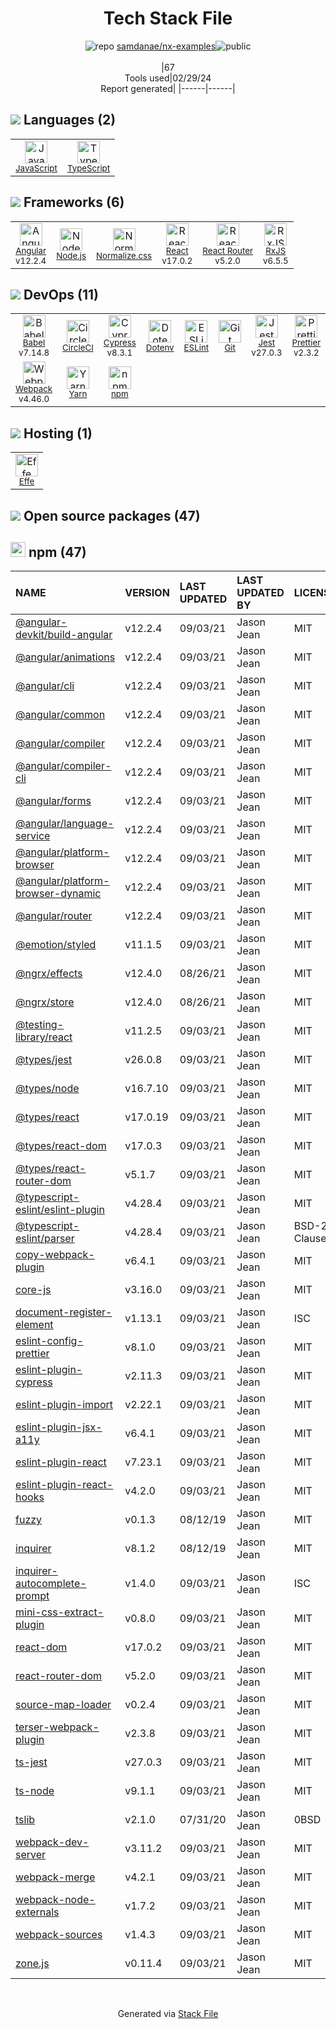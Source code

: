 <!--
&lt;--- Readme.md Snippet without images Start ---&gt;
## Tech Stack
samdanae/nx-examples is built on the following main stack:

- [JavaScript](https://developer.mozilla.org/en-US/docs/Web/JavaScript) – Languages
- [TypeScript](http://www.typescriptlang.org) – Languages
- [Angular](https://angular.io) – Javascript MVC Frameworks
- [Node.js](http://nodejs.org/) – Frameworks (Full Stack)
- [Normalize.css](https://necolas.github.io/normalize.css/) – CSS Pre-processors / Extensions
- [React](https://reactjs.org/) – Javascript UI Libraries
- [React Router](https://github.com/rackt/react-router) – JavaScript Framework Components
- [RxJS](http://reactivex.io/rxjs/) – Concurrency Frameworks
- [Babel](http://babeljs.io/) – JavaScript Compilers
- [CircleCI](https://circleci.com/) – Continuous Integration
- [Cypress](https://www.cypress.io/) – Javascript Testing Framework
- [ESLint](http://eslint.org/) – Code Review
- [Jest](http://facebook.github.io/jest/) – Javascript Testing Framework
- [Prettier](https://prettier.io/) – Code Review
- [Webpack](http://webpack.js.org) – JS Build Tools / JS Task Runners
- [Yarn](https://yarnpkg.com/) – Front End Package Manager
- [Effe](http://redbeardlab.github.io/2016/03/05/effe.html) – Serverless / Task Processing

Full tech stack [here](/techstack.md)

&lt;--- Readme.md Snippet without images End ---&gt;

&lt;--- Readme.md Snippet with images Start ---&gt;
## Tech Stack
samdanae/nx-examples is built on the following main stack:

- <img width='25' height='25' src='https://img.stackshare.io/service/1209/javascript.jpeg' alt='JavaScript'/> [JavaScript](https://developer.mozilla.org/en-US/docs/Web/JavaScript) – Languages
- <img width='25' height='25' src='https://img.stackshare.io/service/1612/bynNY5dJ.jpg' alt='TypeScript'/> [TypeScript](http://www.typescriptlang.org) – Languages
- <img width='25' height='25' src='https://img.stackshare.io/service/3745/cb8U-gL6_400x400.jpg' alt='Angular'/> [Angular](https://angular.io) – Javascript MVC Frameworks
- <img width='25' height='25' src='https://img.stackshare.io/service/1011/n1JRsFeB_400x400.png' alt='Node.js'/> [Node.js](http://nodejs.org/) – Frameworks (Full Stack)
- <img width='25' height='25' src='https://img.stackshare.io/service/6361/default_8c8faac34fdcb5b696503f5166b5232ad0adcf6e.png' alt='Normalize.css'/> [Normalize.css](https://necolas.github.io/normalize.css/) – CSS Pre-processors / Extensions
- <img width='25' height='25' src='https://img.stackshare.io/service/1020/OYIaJ1KK.png' alt='React'/> [React](https://reactjs.org/) – Javascript UI Libraries
- <img width='25' height='25' src='https://img.stackshare.io/service/3350/8261421.png' alt='React Router'/> [React Router](https://github.com/rackt/react-router) – JavaScript Framework Components
- <img width='25' height='25' src='https://img.stackshare.io/service/1796/984368.png' alt='RxJS'/> [RxJS](http://reactivex.io/rxjs/) – Concurrency Frameworks
- <img width='25' height='25' src='https://img.stackshare.io/service/2739/-1wfGjNw.png' alt='Babel'/> [Babel](http://babeljs.io/) – JavaScript Compilers
- <img width='25' height='25' src='https://img.stackshare.io/service/190/CvqrSSFs_400x400.jpg' alt='CircleCI'/> [CircleCI](https://circleci.com/) – Continuous Integration
- <img width='25' height='25' src='https://img.stackshare.io/service/9231/default_66c5c1a197dcd0232e41e4ab6299d119b4e165b3.png' alt='Cypress'/> [Cypress](https://www.cypress.io/) – Javascript Testing Framework
- <img width='25' height='25' src='https://img.stackshare.io/service/3337/Q4L7Jncy.jpg' alt='ESLint'/> [ESLint](http://eslint.org/) – Code Review
- <img width='25' height='25' src='https://img.stackshare.io/service/830/jest.png' alt='Jest'/> [Jest](http://facebook.github.io/jest/) – Javascript Testing Framework
- <img width='25' height='25' src='https://img.stackshare.io/service/7035/default_66f265943abed56bcdbfca1c866a4261b1fbb063.jpg' alt='Prettier'/> [Prettier](https://prettier.io/) – Code Review
- <img width='25' height='25' src='https://img.stackshare.io/service/1682/IMG_4636.PNG' alt='Webpack'/> [Webpack](http://webpack.js.org) – JS Build Tools / JS Task Runners
- <img width='25' height='25' src='https://img.stackshare.io/service/5848/44mC-kJ3.jpg' alt='Yarn'/> [Yarn](https://yarnpkg.com/) – Front End Package Manager
- <img width='25' height='25' src='https://img.stackshare.io/no-img-open-source.png' alt='Effe'/> [Effe](http://redbeardlab.github.io/2016/03/05/effe.html) – Serverless / Task Processing

Full tech stack [here](/techstack.md)

&lt;--- Readme.md Snippet with images End ---&gt;
-->
<div align="center">

# Tech Stack File
![](https://img.stackshare.io/repo.svg "repo") [samdanae/nx-examples](https://github.com/samdanae/nx-examples)![](https://img.stackshare.io/public_badge.svg "public")
<br/><br/>
|67<br/>Tools used|02/29/24 <br/>Report generated|
|------|------|
</div>

## <img src='https://img.stackshare.io/languages.svg'/> Languages (2)
<table><tr>
  <td align='center'>
  <img width='36' height='36' src='https://img.stackshare.io/service/1209/javascript.jpeg' alt='JavaScript'>
  <br>
  <sub><a href="https://developer.mozilla.org/en-US/docs/Web/JavaScript">JavaScript</a></sub>
  <br>
  <sub></sub>
</td>

<td align='center'>
  <img width='36' height='36' src='https://img.stackshare.io/service/1612/bynNY5dJ.jpg' alt='TypeScript'>
  <br>
  <sub><a href="http://www.typescriptlang.org">TypeScript</a></sub>
  <br>
  <sub></sub>
</td>

</tr>
</table>

## <img src='https://img.stackshare.io/frameworks.svg'/> Frameworks (6)
<table><tr>
  <td align='center'>
  <img width='36' height='36' src='https://img.stackshare.io/service/3745/cb8U-gL6_400x400.jpg' alt='Angular'>
  <br>
  <sub><a href="https://angular.io">Angular</a></sub>
  <br>
  <sub>v12.2.4</sub>
</td>

<td align='center'>
  <img width='36' height='36' src='https://img.stackshare.io/service/1011/n1JRsFeB_400x400.png' alt='Node.js'>
  <br>
  <sub><a href="http://nodejs.org/">Node.js</a></sub>
  <br>
  <sub></sub>
</td>

<td align='center'>
  <img width='36' height='36' src='https://img.stackshare.io/service/6361/default_8c8faac34fdcb5b696503f5166b5232ad0adcf6e.png' alt='Normalize.css'>
  <br>
  <sub><a href="https://necolas.github.io/normalize.css/">Normalize.css</a></sub>
  <br>
  <sub></sub>
</td>

<td align='center'>
  <img width='36' height='36' src='https://img.stackshare.io/service/1020/OYIaJ1KK.png' alt='React'>
  <br>
  <sub><a href="https://reactjs.org/">React</a></sub>
  <br>
  <sub>v17.0.2</sub>
</td>

<td align='center'>
  <img width='36' height='36' src='https://img.stackshare.io/service/3350/8261421.png' alt='React Router'>
  <br>
  <sub><a href="https://github.com/rackt/react-router">React Router</a></sub>
  <br>
  <sub>v5.2.0</sub>
</td>

<td align='center'>
  <img width='36' height='36' src='https://img.stackshare.io/service/1796/984368.png' alt='RxJS'>
  <br>
  <sub><a href="http://reactivex.io/rxjs/">RxJS</a></sub>
  <br>
  <sub>v6.5.5</sub>
</td>

</tr>
</table>

## <img src='https://img.stackshare.io/devops.svg'/> DevOps (11)
<table><tr>
  <td align='center'>
  <img width='36' height='36' src='https://img.stackshare.io/service/2739/-1wfGjNw.png' alt='Babel'>
  <br>
  <sub><a href="http://babeljs.io/">Babel</a></sub>
  <br>
  <sub>v7.14.8</sub>
</td>

<td align='center'>
  <img width='36' height='36' src='https://img.stackshare.io/service/190/CvqrSSFs_400x400.jpg' alt='CircleCI'>
  <br>
  <sub><a href="https://circleci.com/">CircleCI</a></sub>
  <br>
  <sub></sub>
</td>

<td align='center'>
  <img width='36' height='36' src='https://img.stackshare.io/service/9231/default_66c5c1a197dcd0232e41e4ab6299d119b4e165b3.png' alt='Cypress'>
  <br>
  <sub><a href="https://www.cypress.io/">Cypress</a></sub>
  <br>
  <sub>v8.3.1</sub>
</td>

<td align='center'>
  <img width='36' height='36' src='https://img.stackshare.io/service/8067/default_90dcb1286af7685c68df319c764b80704df1155b.png' alt='Dotenv'>
  <br>
  <sub><a href="https://github.com/motdotla/dotenv">Dotenv</a></sub>
  <br>
  <sub></sub>
</td>

<td align='center'>
  <img width='36' height='36' src='https://img.stackshare.io/service/3337/Q4L7Jncy.jpg' alt='ESLint'>
  <br>
  <sub><a href="http://eslint.org/">ESLint</a></sub>
  <br>
  <sub></sub>
</td>

<td align='center'>
  <img width='36' height='36' src='https://img.stackshare.io/service/1046/git.png' alt='Git'>
  <br>
  <sub><a href="http://git-scm.com/">Git</a></sub>
  <br>
  <sub></sub>
</td>

<td align='center'>
  <img width='36' height='36' src='https://img.stackshare.io/service/830/jest.png' alt='Jest'>
  <br>
  <sub><a href="http://facebook.github.io/jest/">Jest</a></sub>
  <br>
  <sub>v27.0.3</sub>
</td>

<td align='center'>
  <img width='36' height='36' src='https://img.stackshare.io/service/7035/default_66f265943abed56bcdbfca1c866a4261b1fbb063.jpg' alt='Prettier'>
  <br>
  <sub><a href="https://prettier.io/">Prettier</a></sub>
  <br>
  <sub>v2.3.2</sub>
</td>

</tr>
<tr>
  <td align='center'>
  <img width='36' height='36' src='https://img.stackshare.io/service/1682/IMG_4636.PNG' alt='Webpack'>
  <br>
  <sub><a href="http://webpack.js.org">Webpack</a></sub>
  <br>
  <sub>v4.46.0</sub>
</td>

<td align='center'>
  <img width='36' height='36' src='https://img.stackshare.io/service/5848/44mC-kJ3.jpg' alt='Yarn'>
  <br>
  <sub><a href="https://yarnpkg.com/">Yarn</a></sub>
  <br>
  <sub></sub>
</td>

<td align='center'>
  <img width='36' height='36' src='https://img.stackshare.io/service/1120/lejvzrnlpb308aftn31u.png' alt='npm'>
  <br>
  <sub><a href="https://www.npmjs.com/">npm</a></sub>
  <br>
  <sub></sub>
</td>

</tr>
</table>

## <img src='https://img.stackshare.io/hosting.svg'/> Hosting (1)
<table><tr>
  <td align='center'>
  <img width='36' height='36' src='https://img.stackshare.io/no-img-open-source.png' alt='Effe'>
  <br>
  <sub><a href="http://redbeardlab.github.io/2016/03/05/effe.html">Effe</a></sub>
  <br>
  <sub></sub>
</td>

</tr>
</table>


## <img src='https://img.stackshare.io/group.svg' /> Open source packages (47)</h2>

## <img width='24' height='24' src='https://img.stackshare.io/service/1120/lejvzrnlpb308aftn31u.png'/> npm (47)

|NAME|VERSION|LAST UPDATED|LAST UPDATED BY|LICENSE|VULNERABILITIES|
|:------|:------|:------|:------|:------|:------|
|[@angular-devkit/build-angular](https://www.npmjs.com/@angular-devkit/build-angular)|v12.2.4|09/03/21|Jason Jean |MIT|N/A|
|[@angular/animations](https://www.npmjs.com/@angular/animations)|v12.2.4|09/03/21|Jason Jean |MIT|N/A|
|[@angular/cli](https://www.npmjs.com/@angular/cli)|v12.2.4|09/03/21|Jason Jean |MIT|N/A|
|[@angular/common](https://www.npmjs.com/@angular/common)|v12.2.4|09/03/21|Jason Jean |MIT|N/A|
|[@angular/compiler](https://www.npmjs.com/@angular/compiler)|v12.2.4|09/03/21|Jason Jean |MIT|N/A|
|[@angular/compiler-cli](https://www.npmjs.com/@angular/compiler-cli)|v12.2.4|09/03/21|Jason Jean |MIT|N/A|
|[@angular/forms](https://www.npmjs.com/@angular/forms)|v12.2.4|09/03/21|Jason Jean |MIT|N/A|
|[@angular/language-service](https://www.npmjs.com/@angular/language-service)|v12.2.4|09/03/21|Jason Jean |MIT|N/A|
|[@angular/platform-browser](https://www.npmjs.com/@angular/platform-browser)|v12.2.4|09/03/21|Jason Jean |MIT|N/A|
|[@angular/platform-browser-dynamic](https://www.npmjs.com/@angular/platform-browser-dynamic)|v12.2.4|09/03/21|Jason Jean |MIT|N/A|
|[@angular/router](https://www.npmjs.com/@angular/router)|v12.2.4|09/03/21|Jason Jean |MIT|N/A|
|[@emotion/styled](https://www.npmjs.com/@emotion/styled)|v11.1.5|09/03/21|Jason Jean |MIT|N/A|
|[@ngrx/effects](https://www.npmjs.com/@ngrx/effects)|v12.4.0|08/26/21|Jason Jean |MIT|N/A|
|[@ngrx/store](https://www.npmjs.com/@ngrx/store)|v12.4.0|08/26/21|Jason Jean |MIT|N/A|
|[@testing-library/react](https://www.npmjs.com/@testing-library/react)|v11.2.5|09/03/21|Jason Jean |MIT|N/A|
|[@types/jest](https://www.npmjs.com/@types/jest)|v26.0.8|09/03/21|Jason Jean |MIT|N/A|
|[@types/node](https://www.npmjs.com/@types/node)|v16.7.10|09/03/21|Jason Jean |MIT|N/A|
|[@types/react](https://www.npmjs.com/@types/react)|v17.0.19|09/03/21|Jason Jean |MIT|N/A|
|[@types/react-dom](https://www.npmjs.com/@types/react-dom)|v17.0.3|09/03/21|Jason Jean |MIT|N/A|
|[@types/react-router-dom](https://www.npmjs.com/@types/react-router-dom)|v5.1.7|09/03/21|Jason Jean |MIT|N/A|
|[@typescript-eslint/eslint-plugin](https://www.npmjs.com/@typescript-eslint/eslint-plugin)|v4.28.4|09/03/21|Jason Jean |MIT|N/A|
|[@typescript-eslint/parser](https://www.npmjs.com/@typescript-eslint/parser)|v4.28.4|09/03/21|Jason Jean |BSD-2-Clause|N/A|
|[copy-webpack-plugin](https://www.npmjs.com/copy-webpack-plugin)|v6.4.1|09/03/21|Jason Jean |MIT|N/A|
|[core-js](https://www.npmjs.com/core-js)|v3.16.0|09/03/21|Jason Jean |MIT|N/A|
|[document-register-element](https://www.npmjs.com/document-register-element)|v1.13.1|09/03/21|Jason Jean |ISC|N/A|
|[eslint-config-prettier](https://www.npmjs.com/eslint-config-prettier)|v8.1.0|09/03/21|Jason Jean |MIT|N/A|
|[eslint-plugin-cypress](https://www.npmjs.com/eslint-plugin-cypress)|v2.11.3|09/03/21|Jason Jean |MIT|N/A|
|[eslint-plugin-import](https://www.npmjs.com/eslint-plugin-import)|v2.22.1|09/03/21|Jason Jean |MIT|N/A|
|[eslint-plugin-jsx-a11y](https://www.npmjs.com/eslint-plugin-jsx-a11y)|v6.4.1|09/03/21|Jason Jean |MIT|N/A|
|[eslint-plugin-react](https://www.npmjs.com/eslint-plugin-react)|v7.23.1|09/03/21|Jason Jean |MIT|N/A|
|[eslint-plugin-react-hooks](https://www.npmjs.com/eslint-plugin-react-hooks)|v4.2.0|09/03/21|Jason Jean |MIT|N/A|
|[fuzzy](https://www.npmjs.com/fuzzy)|v0.1.3|08/12/19|Jason Jean |MIT|N/A|
|[inquirer](https://www.npmjs.com/inquirer)|v8.1.2|08/12/19|Jason Jean |MIT|N/A|
|[inquirer-autocomplete-prompt](https://www.npmjs.com/inquirer-autocomplete-prompt)|v1.4.0|09/03/21|Jason Jean |ISC|N/A|
|[mini-css-extract-plugin](https://www.npmjs.com/mini-css-extract-plugin)|v0.8.0|09/03/21|Jason Jean |MIT|N/A|
|[react-dom](https://www.npmjs.com/react-dom)|v17.0.2|09/03/21|Jason Jean |MIT|N/A|
|[react-router-dom](https://www.npmjs.com/react-router-dom)|v5.2.0|09/03/21|Jason Jean |MIT|N/A|
|[source-map-loader](https://www.npmjs.com/source-map-loader)|v0.2.4|09/03/21|Jason Jean |MIT|N/A|
|[terser-webpack-plugin](https://www.npmjs.com/terser-webpack-plugin)|v2.3.8|09/03/21|Jason Jean |MIT|N/A|
|[ts-jest](https://www.npmjs.com/ts-jest)|v27.0.3|09/03/21|Jason Jean |MIT|N/A|
|[ts-node](https://www.npmjs.com/ts-node)|v9.1.1|09/03/21|Jason Jean |MIT|N/A|
|[tslib](https://www.npmjs.com/tslib)|v2.1.0|07/31/20|Jason Jean |0BSD|N/A|
|[webpack-dev-server](https://www.npmjs.com/webpack-dev-server)|v3.11.2|09/03/21|Jason Jean |MIT|N/A|
|[webpack-merge](https://www.npmjs.com/webpack-merge)|v4.2.1|09/03/21|Jason Jean |MIT|N/A|
|[webpack-node-externals](https://www.npmjs.com/webpack-node-externals)|v1.7.2|09/03/21|Jason Jean |MIT|N/A|
|[webpack-sources](https://www.npmjs.com/webpack-sources)|v1.4.3|09/03/21|Jason Jean |MIT|N/A|
|[zone.js](https://www.npmjs.com/zone.js)|v0.11.4|09/03/21|Jason Jean |MIT|N/A|

<br/>
<div align='center'>

Generated via [Stack File](https://github.com/marketplace/stack-file)
